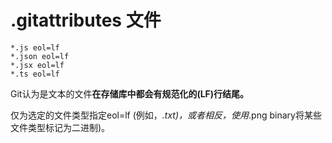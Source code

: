 # .gitattributes 文件

```
*.js eol=lf
*.json eol=lf
*.jsx eol=lf
*.ts eol=lf
```

Git认为是文本的文件**在存储库中都会有规范化的(LF)行结尾。**

仅为选定的文件类型指定eol=lf (例如，_.txt)，或者相反，使用_.png binary将某些文件类型标记为二进制)。
